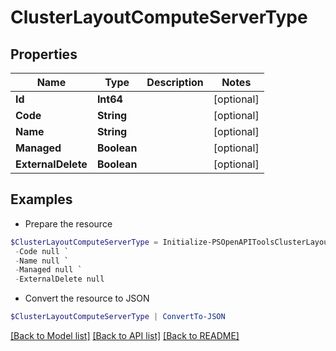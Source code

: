 # ClusterLayoutComputeServerType
## Properties

Name | Type | Description | Notes
------------ | ------------- | ------------- | -------------
**Id** | **Int64** |  | [optional] 
**Code** | **String** |  | [optional] 
**Name** | **String** |  | [optional] 
**Managed** | **Boolean** |  | [optional] 
**ExternalDelete** | **Boolean** |  | [optional] 

## Examples

- Prepare the resource
```powershell
$ClusterLayoutComputeServerType = Initialize-PSOpenAPIToolsClusterLayoutComputeServerType  -Id null `
 -Code null `
 -Name null `
 -Managed null `
 -ExternalDelete null
```

- Convert the resource to JSON
```powershell
$ClusterLayoutComputeServerType | ConvertTo-JSON
```

[[Back to Model list]](../README.md#documentation-for-models) [[Back to API list]](../README.md#documentation-for-api-endpoints) [[Back to README]](../README.md)

